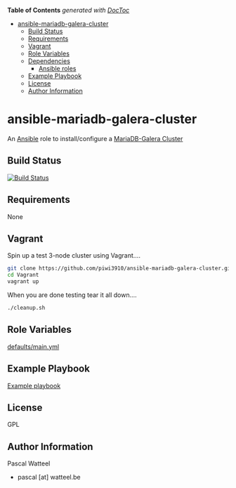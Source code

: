 <!-- START doctoc generated TOC please keep comment here to allow auto update -->

<!-- DON'T EDIT THIS SECTION, INSTEAD RE-RUN doctoc TO UPDATE -->

**Table of Contents**  _generated with [DocToc](https://github.com/thlorenz/doctoc)_

-   [ansible-mariadb-galera-cluster](#ansible-mariadb-galera-cluster)
    -   [Build Status](#build-status)
    -   [Requirements](#requirements)
    -   [Vagrant](#vagrant)
    -   [Role Variables](#role-variables)
    -   [Dependencies](#dependencies)
        -   [Ansible roles](#ansible-roles)
    -   [Example Playbook](#example-playbook)
    -   [License](#license)
    -   [Author Information](#author-information)

<!-- END doctoc generated TOC please keep comment here to allow auto update -->

# ansible-mariadb-galera-cluster

An [Ansible](https://www.ansible.com) role to install/configure a [MariaDB-Galera Cluster](https://mariadb.com/kb/en/mariadb/what-is-mariadb-galera-cluster/)

## Build Status

[![Build Status](https://travis-ci.org/piwi3910/ansible-mariadb-galera-cluster.svg?branch=master)](https://travis-ci.org/piwi3910/ansible-mariadb-galera-cluster)

## Requirements

None

## Vagrant

Spin up a test 3-node cluster using Vagrant....

```bash
git clone https://github.com/piwi3910/ansible-mariadb-galera-cluster.git
cd Vagrant
vagrant up
```

When you are done testing tear it all down....

```bash
./cleanup.sh
```

## Role Variables

[defaults/main.yml](defaults/main.yml)


## Example Playbook

[Example playbook](./playbook.yml)

## License

GPL

## Author Information

Pascal Watteel
-   pascal [at] watteel.be
